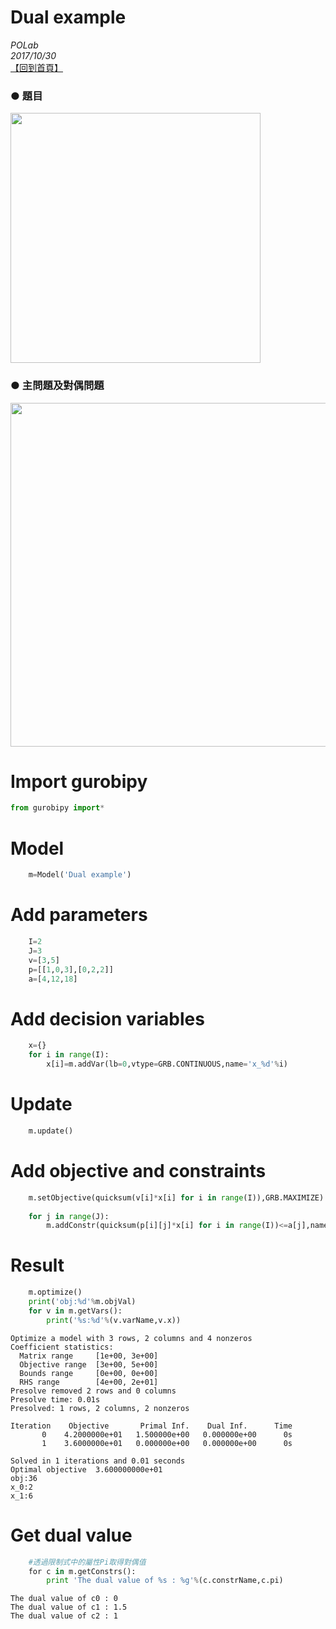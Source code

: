 
# Dual example
*POLab*
<br>
*2017/10/30*
<br>
[【回到首頁】](https://github.com/PO-LAB/Python-Gurobi)


### ● 題目<br>
<img src="https://github.com/wurmen/Gurobi-Python/blob/master/python-gurobi%20%20model/picture/Prototype%20example%20picture/Prototype%20example%E9%A1%8C%E7%9B%AE.png" width="400">
<br>

### ● 主問題及對偶問題
<img src="https://github.com/wurmen/Gurobi-Python/blob/master/python-gurobi%20%20model/picture/Dual%20example/convertPintoD.png" width="550">
<br>

# Import gurobipy
```python
from gurobipy import*
```

# Model


```python
    m=Model('Dual example')
```

# Add parameters


```python
    I=2
    J=3
    v=[3,5]
    p=[[1,0,3],[0,2,2]]
    a=[4,12,18]
```

# Add decision variables


```python
    x={}
    for i in range(I):
        x[i]=m.addVar(lb=0,vtype=GRB.CONTINUOUS,name='x_%d'%i)
```

# Update


```python
    m.update()
```

# Add objective and constraints


```python
    m.setObjective(quicksum(v[i]*x[i] for i in range(I)),GRB.MAXIMIZE)
  
    for j in range(J):
        m.addConstr(quicksum(p[i][j]*x[i] for i in range(I))<=a[j],name='c%d'%j)
```

# Result


```python
    m.optimize()
    print('obj:%d'%m.objVal)
    for v in m.getVars():
        print('%s:%d'%(v.varName,v.x))
```

    Optimize a model with 3 rows, 2 columns and 4 nonzeros
    Coefficient statistics:
      Matrix range     [1e+00, 3e+00]
      Objective range  [3e+00, 5e+00]
      Bounds range     [0e+00, 0e+00]
      RHS range        [4e+00, 2e+01]
    Presolve removed 2 rows and 0 columns
    Presolve time: 0.01s
    Presolved: 1 rows, 2 columns, 2 nonzeros
    
    Iteration    Objective       Primal Inf.    Dual Inf.      Time
           0    4.2000000e+01   1.500000e+00   0.000000e+00      0s
           1    3.6000000e+01   0.000000e+00   0.000000e+00      0s
    
    Solved in 1 iterations and 0.01 seconds
    Optimal objective  3.600000000e+01
    obj:36
    x_0:2
    x_1:6
    

# Get dual value


```python
    #透過限制式中的屬性Pi取得對偶值
    for c in m.getConstrs():
        print 'The dual value of %s : %g'%(c.constrName,c.pi)
```

    The dual value of c0 : 0
    The dual value of c1 : 1.5
    The dual value of c2 : 1
    
